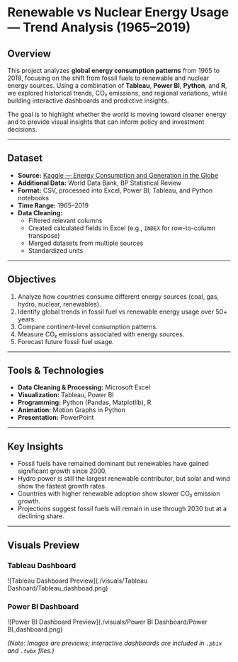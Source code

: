 # Renewable vs Nuclear Energy Usage — Trend Analysis (1965–2019)

## Overview
This project analyzes **global energy consumption patterns** from 1965 to 2019, focusing on the shift from fossil fuels to renewable and nuclear energy sources. Using a combination of **Tableau**, **Power BI**, **Python**, and **R**, we explored historical trends, CO₂ emissions, and regional variations, while building interactive dashboards and predictive insights.

The goal is to highlight whether the world is moving toward cleaner energy and to provide visual insights that can inform policy and investment decisions.

---

## Dataset
- **Source:** [Kaggle — Energy Consumption and Generation in the Globe](https://www.kaggle.com/donjoeml/energy-consumption-and-generation-in-the-globe?select=share-energy-consum-by-source.csv)
- **Additional Data:** World Data Bank, BP Statistical Review
- **Format:** CSV, processed into Excel, Power BI, Tableau, and Python notebooks
- **Time Range:** 1965–2019
- **Data Cleaning:**  
  - Filtered relevant columns  
  - Created calculated fields in Excel (e.g., `INDEX` for row-to-column transpose)  
  - Merged datasets from multiple sources  
  - Standardized units  

---

## Objectives
1. Analyze how countries consume different energy sources (coal, gas, hydro, nuclear, renewables).
2. Identify global trends in fossil fuel vs renewable energy usage over 50+ years.
3. Compare continent-level consumption patterns.
4. Measure CO₂ emissions associated with energy sources.
5. Forecast future fossil fuel usage.

---

## Tools & Technologies
- **Data Cleaning & Processing:** Microsoft Excel
- **Visualization:** Tableau, Power BI
- **Programming:** Python (Pandas, Matplotlib), R
- **Animation:** Motion Graphs in Python
- **Presentation:** PowerPoint

---

## Key Insights
- Fossil fuels have remained dominant but renewables have gained significant growth since 2000.
- Hydro power is still the largest renewable contributor, but solar and wind show the fastest growth rates.
- Countries with higher renewable adoption show slower CO₂ emission growth.
- Projections suggest fossil fuels will remain in use through 2030 but at a declining share.

---

## Visuals Preview
### Tableau Dashboard
![Tableau Dashboard Preview](./visuals/Tableau Dashoard/Tableau_dashboad.png)

### Power BI Dashboard
![Power BI Dashboard Preview](./visuals/Power BI Dashboard/Power BI_dashboard.png)


*(Note: Images are previews; interactive dashboards are included in `.pbix` and `.twbx` files.)*
